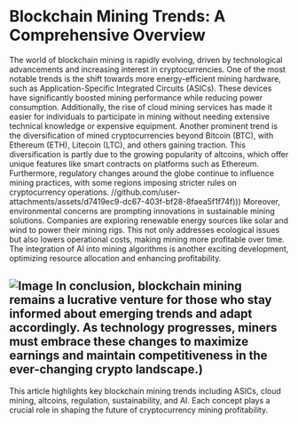 # Blockchain Mining Trends: A Comprehensive Overview
The world of blockchain mining is rapidly evolving, driven by technological advancements and increasing interest in cryptocurrencies. One of the most notable trends is the shift towards more energy-efficient mining hardware, such as Application-Specific Integrated Circuits (ASICs). These devices have significantly boosted mining performance while reducing power consumption. Additionally, the rise of cloud mining services has made it easier for individuals to participate in mining without needing extensive technical knowledge or expensive equipment.
Another prominent trend is the diversification of mined cryptocurrencies beyond Bitcoin (BTC), with Ethereum (ETH), Litecoin (LTC), and others gaining traction. This diversification is partly due to the growing popularity of altcoins, which offer unique features like smart contracts on platforms such as Ethereum. Furthermore, regulatory changes around the globe continue to influence mining practices, with some regions imposing stricter rules on cryptocurrency operations.
 //github.com/user-attachments/assets/d7419ec9-dc67-403f-bf28-8faea5f1f74f)))
Moreover, environmental concerns are prompting innovations in sustainable mining solutions. Companies are exploring renewable energy sources like solar and wind to power their mining rigs. This not only addresses ecological issues but also lowers operational costs, making mining more profitable over time. The integration of AI into mining algorithms is another exciting development, optimizing resource allocation and enhancing profitability.

![Image](https://github.com/user-attachments/assets/d7419ec9-dc67-403f-bf28-8faea5f1f74f)
In conclusion, blockchain mining remains a lucrative venture for those who stay informed about emerging trends and adapt accordingly. As technology progresses, miners must embrace these changes to maximize earnings and maintain competitiveness in the ever-changing crypto landscape.)
---
This article highlights key blockchain mining trends including ASICs, cloud mining, altcoins, regulation, sustainability, and AI. Each concept plays a crucial role in shaping the future of cryptocurrency mining profitability.
